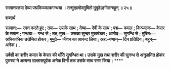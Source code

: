 **रममाणस्तया देव्या पद्मकिञ्जल्कगन्धया ।** **तन्मुखामोदमुषितो मुमुदेऽहर्गणान्बहून् ॥ २५॥** 

**शब्दार्थ** 

**रममाण:—** **रमण करते हुए** **; तया—** **उसके साथ** **; देव्या—** **देवी के साथ** **; पद्म—** **कमल** **; किञ्जल्क—** **केसर के समान** **; गन्धया—** **गन्ध** **से** **; तत्-मुख—** **उसका सुन्दर मुखमंडल** **; आमोद—** **सुगन्धि से** **; मुषित:—** **अधिकाधिक उत्तेजित होकर** **; मुमुदे—** **जीवन का आनन्द** **लिया** **; अह:-गणान्—** **दिन प्रतिदिन** **; बहून्—** **अनेक।** **.** 

**उर्वशी का शरीर कमल के केसर की भाँति सुगन्धित था। उसके मुख तथा शरीर की सुगन्ध से** **अनुप्राणित होकर पुरुरवा ने अत्यन्त उल्लासपूर्वक अनेक दिनों तक उसके साथ रमण किया।** **** 